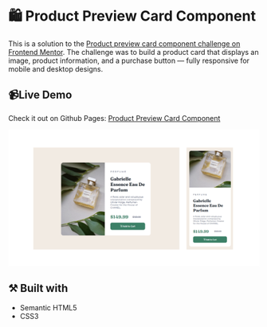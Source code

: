 # 🛍️ Product Preview Card Component

This is a solution to the [Product preview card component challenge on Frontend Mentor](https://www.frontendmentor.io/challenges/product-preview-card-component-GO7UmttRfa). The challenge was to build a product card that displays an image, product information, and a purchase button — fully responsive for mobile and desktop designs.

## 📹Live Demo

Check it out on Github Pages: [Product Preview Card Component](https://julikss.github.io/frontend-mentor-challenges/product-preview-card-component/)

![](./images/preview.PNG)


## ⚒️ Built with

- Semantic HTML5
- CSS3